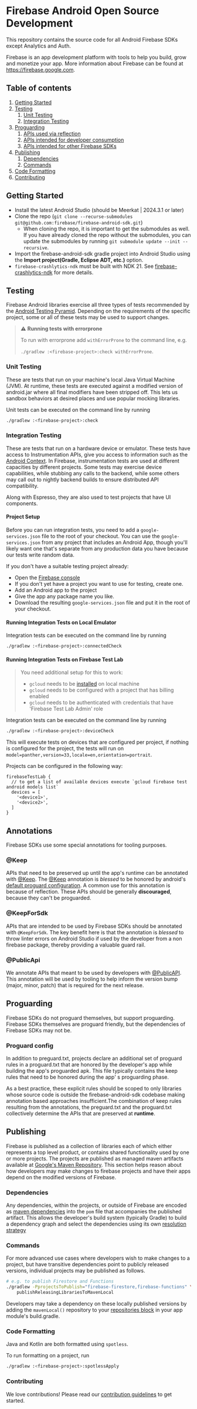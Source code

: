 # Firebase Android Open Source Development

This repository contains the source code for all Android Firebase SDKs except
Analytics and Auth.

Firebase is an app development platform with tools to help you build, grow and
monetize your app. More information about Firebase can be found at
https://firebase.google.com.

## Table of contents

1. [Getting Started](#getting-started)
1. [Testing](#testing)
   1. [Unit Testing](#unit-testing)
   1. [Integration Testing](#integration-testing)
1. [Proguarding](#proguarding)
   1. [APIs used via reflection](#APIs-used-via-reflection)
   1. [APIs intended for developer
   consumption](#APIs-intended-for-developer-consumption)
   1. [APIs intended for other Firebase
   SDKs](#APIs-intended-for-other-firebase-sdks)
1. [Publishing](#publishing)
   1. [Dependencies](#dependencies)
   1. [Commands](#commands)
1. [Code Formatting](#code-formatting)
1. [Contributing](#contributing)

## Getting Started

* Install the latest Android Studio (should be Meerkat | 2024.3.1 or later)
* Clone the repo (`git clone --recurse-submodules git@github.com:firebase/firebase-android-sdk.git`)
    * When cloning the repo, it is important to get the submodules as well. If
    you have already cloned the repo without the submodules, you can update the
    submodules by running `git submodule update --init --recursive`.
* Import the firebase-android-sdk gradle project into Android Studio using the
  **Import project(Gradle, Eclipse ADT, etc.)** option.
* `firebase-crashlytics-ndk` must be built with NDK 21. See
  [firebase-crashlytics-ndk](firebase-crashlytics-ndk/README.md) for more
  details.

## Testing

Firebase Android libraries exercise all three types of tests recommended by the
[Android Testing Pyramid](https://developer.android.com/training/testing/fundamentals#testing-pyramid).
Depending on the requirements of the specific project, some or all of these
tests may be used to support changes.

> :warning: **Running tests with errorprone**
>
> To run with errorprone add `withErrorProne` to the command line, e.g.
>
> `./gradlew :<firebase-project>:check withErrorProne`.

### Unit Testing

These are tests that run on your machine's local Java Virtual Machine (JVM). At
runtime, these tests are executed against a modified version of android.jar
where all final modifiers have been stripped off. This lets us sandbox behaviors
at desired places and use popular mocking libraries.

Unit tests can be executed on the command line by running
```bash
./gradlew :<firebase-project>:check
```

### Integration Testing

These are tests that run on a hardware device or emulator. These tests have
access to Instrumentation APIs, give you access to information such as the
[Android Context](https://developer.android.com/reference/android/content/Context).
In Firebase, instrumentation tests are used at different capacities by different
projects. Some tests may exercise device capabilities, while stubbing any calls
to the backend, while some others may call out to nightly backend builds to
ensure distributed API compatibility.

Along with Espresso, they are also used to test projects that have UI
components.

#### Project Setup

Before you can run integration tests, you need to add a `google-services.json`
file to the root of your checkout. You can use the `google-services.json` from
any project that includes an Android App, though you'll likely want one that's
separate from any production data you have because our tests write random data.

If you don't have a suitable testing project already:

  * Open the [Firebase console](https://console.firebase.google.com/)
  * If you don't yet have a project you want to use for testing, create one.
  * Add an Android app to the project
  * Give the app any package name you like.
  * Download the resulting `google-services.json` file and put it in the root of
    your checkout.

#### Running Integration Tests on Local Emulator

Integration tests can be executed on the command line by running
```bash
./gradlew :<firebase-project>:connectedCheck
```

#### Running Integration Tests on Firebase Test Lab

> You need additional setup for this to work:
>
> * `gcloud` needs to be [installed](https://cloud.google.com/sdk/install) on local machine
> * `gcloud` needs to be configured with a project that has billing enabled
> * `gcloud` needs to be authenticated with credentials that have 'Firebase Test Lab Admin' role

Integration tests can be executed on the command line by running
```bash
./gradlew :<firebase-project>:deviceCheck
```

This will execute tests on devices that are configured per project, if nothing is configured for the
project, the tests will run on `model=panther,version=33,locale=en,orientation=portrait`.

Projects can be configured in the following way:

```
firebaseTestLab {
  // to get a list of available devices execute `gcloud firebase test android models list`
  devices = [
    '<device1>',
    '<device2>',
  ]
}
```

## Annotations

Firebase SDKs use some special annotations for tooling purposes.

### @Keep

APIs that need to be preserved up until the app's runtime can be annotated with
[@Keep](https://developer.android.com/reference/android/support/annotation/Keep).
The
[@Keep](https://developer.android.com/reference/android/support/annotation/Keep)
annotation is *blessed* to be honored by android's [default proguard
configuration](https://developer.android.com/studio/write/annotations#keep).  A common use for
this annotation is because of reflection. These APIs should be generally **discouraged**, because
they can't be proguarded.

### @KeepForSdk

APIs that are intended to be used by Firebase SDKs should be annotated with
`@KeepForSdk`. The key benefit here is that the annotation is *blessed* to throw
linter errors on Android Studio if used by the developer from a non firebase
package, thereby providing a valuable guard rail.


### @PublicApi

We annotate APIs that meant to be used by developers with
[@PublicAPI](firebase-common/src/main/java/com/google/firebase/annotations/PublicApi.java).   This
annotation will be used by tooling to help inform the version bump (major, minor, patch) that is
required for the next release.

## Proguarding

Firebase SDKs do not proguard themselves, but support proguarding.   Firebase SDKs themselves are
proguard friendly, but the dependencies of Firebase SDKs may not be.

### Proguard config

In addition to preguard.txt, projects declare an additional set of proguard
rules in a proguard.txt that are honored by the developer's app while building
the app's proguarded apk. This file typically contains the keep rules that need
to be honored during the app' s proguarding phase.

As a best practice, these explicit rules should be scoped to only libraries
whose source code is outside the firebase-android-sdk codebase making annotation
based approaches insufficient.The combination of keep rules resulting from the
annotations, the preguard.txt and the proguard.txt collectively determine the
APIs that are preserved at **runtime**.

## Publishing

Firebase is published as a collection of libraries each of which either
represents a top level product, or contains shared functionality used by one or
more projects. The projects are published as managed maven artifacts available
at [Google's Maven Repository](https://maven.google.com). This section helps
reason about how developers may make changes to firebase projects and have their
apps depend on the modified versions of Firebase.

### Dependencies

Any dependencies, within the projects, or outside of Firebase are encoded as
[maven dependencies](https://maven.apache.org/guides/introduction/introduction-to-dependency-mechanism.html)
into the `pom` file that accompanies the published artifact. This allows the
developer's build system (typically Gradle) to build a dependency graph and
select the dependencies using its own [resolution
strategy](https://docs.gradle.org/current/dsl/org.gradle.api.artifacts.ResolutionStrategy.html)

### Commands

For more advanced use cases where developers wish to make changes to a project,
but have transitive dependencies point to publicly released versions, individual
projects may be published as follows.

```bash
# e.g. to publish Firestore and Functions
./gradlew -PprojectsToPublish="firebase-firestore,firebase-functions" \
    publishReleasingLibrariesToMavenLocal
```

Developers may take a dependency on these locally published versions by adding
the `mavenLocal()` repository to your [repositories
block](https://docs.gradle.org/current/userguide/declaring_repositories.html) in
your app module's build.gradle.

### Code Formatting

Java and Kotlin are both formatted using `spotless`.

To run formatting on a project, run
```bash
./gradlew :<firebase-project>:spotlessApply
```

### Contributing

We love contributions! Please read our
[contribution guidelines](/CONTRIBUTING.md) to get started.
